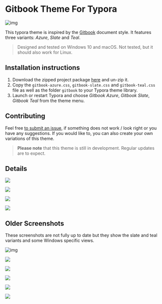 # Gitbook Theme For Typora
![img](media/gitbookthumbnail.png)

This typora theme is inspired by the [Gitbook](https://www.gitbook.com) document style. It features three variants: *Azure*, *Slate* and *Teal*.

> Designed and tested on Windows 10 and macOS. Not tested, but it should also work for Linux.
## Installation instructions
1. Download the zipped project package [here](https://github.com/Henning16/typora-gitbook-theme/releases/latest) and un-zip it.
2. Copy the `gitbook-azure.css`, `gitbook-slate.css` and `gitbook-teal.css` file as well as the folder `gitbook` to your Typora theme library.
3. Launch or restart Typora and choose *Gitbook Azure*, *Gitbook Slate*, *Gitbook Teal* from the theme menu.

## Contributing
Feel free [to submit an issue](https://github.com/Henning16/typora-gitbook-theme/issues/new), if something does not work / look right or you have any suggestions. If you would like to, you can also create your own variations of this theme. 

> **Please note** that this theme is still in development. Regular updates are to expect.

## Details

![](media/tables.png)

![](media/codeboxes.png)

![](media/quotes.png)

![](media/mathblocks.png)

## Older Screenshots

These screenshots are not fully up to date but they show the slate and teal variants and some Windows specific views.

![img](media/gitbookazure.png)

![](media/gitbookteal.png)

![](media/gitbookslate.png)

![](media/gitbookui1.png)

![](media/gitbookui2.png)

![](media/gitbookui3.png)
